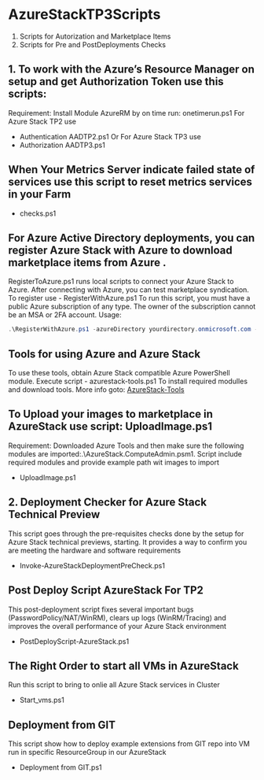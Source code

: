 # AzureStackTP3Scripts
1. Scripts for Autorization and Marketplace Items
2. Scripts for Pre and PostDeployments Checks

## 1. To work with the Azure’s Resource Manager on setup and get Authorization Token use this scripts:<br>

Requirement: Install Module AzureRM by on time run: onetimerun.ps1
For Azure Stack TP2 use 
- Authentication AADTP2.ps1
Or
For Azure Stack TP3 use 
- Authorization AADTP3.ps1

## When Your Metrics Server indicate failed state of services use this script to reset metrics services in your Farm
- checks.ps1

## For Azure Active Directory deployments, you can register Azure Stack with Azure to download marketplace items from Azure .
RegisterToAzure.ps1 runs local scripts to connect your Azure Stack to Azure. After connecting with Azure, you can test marketplace syndication.
To register use - RegisterWithAzure.ps1
To run this script, you must have a public Azure subscription of any type. The owner of the subscription cannot be an MSA or 2FA account.
Usage: 
```powershell
.\RegisterWithAzure.ps1 -azureDirectory yourdirectory.onmicrosoft.com -azureSubscriptionId azureSubscriptionId -azureSubscriptionOwner owner@yourdirectory.onmicrosoft.com
```

## Tools for using Azure and Azure Stack
To use these tools, obtain Azure Stack compatible Azure PowerShell module. Execute script - azurestack-tools.ps1 To install required modulles and download tools. More info goto: <a href=https://github.com/Azure/AzureStack-Tools>AzureStack-Tools</a>

## To Upload your images to marketplace in AzureStack use script: UploadImage.ps1
Requirement: Downloaded Azure Tools and then make sure the following modules are imported:.\AzureStack.ComputeAdmin.psm1.
Script include required modules and provide example path wit images to import 
- UploadImage.ps1

## 2. Deployment Checker for Azure Stack Technical Preview
This script goes through the pre-requisites checks done by the setup for Azure Stack technical previews, starting. It provides a way to confirm you are meeting the hardware and software requirements 
- Invoke-AzureStackDeploymentPreCheck.ps1

## Post Deploy Script AzureStack For TP2
This post-deployment script fixes several important bugs (PasswordPolicy/NAT/WinRM), clears up logs (WinRM/Tracing) and improves the overall performance of your Azure Stack environment 
- PostDeployScript-AzureStack.ps1

## The Right Order to start all VMs in AzureStack
Run this script to bring to onlie all Azure Stack services in Cluster 
- Start_vms.ps1

## Deployment from GIT
This script show how to deploy example extensions from GIT repo into VM run in specific ResourceGroup in our AzureStack 
- Deployment from GIT.ps1


